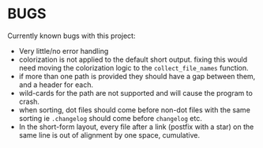 # BUGS

Currently known bugs with this project:

- Very little/no error handling
- colorization is not applied to the default short output. fixing this would
need moving the colorization logic to the `collect_file_names` function.
- if more than one path is provided they should have a gap between them, and a
header for each.
- wild-cards for the path are not supported and will cause the program to crash.
- when sorting, dot files should come before non-dot files with the same sorting
ie `.changelog` should come before `changelog` etc.
- In the short-form layout, every file after a link (postfix with a star) on the
  same line is out of alignment by one space, cumulative.
